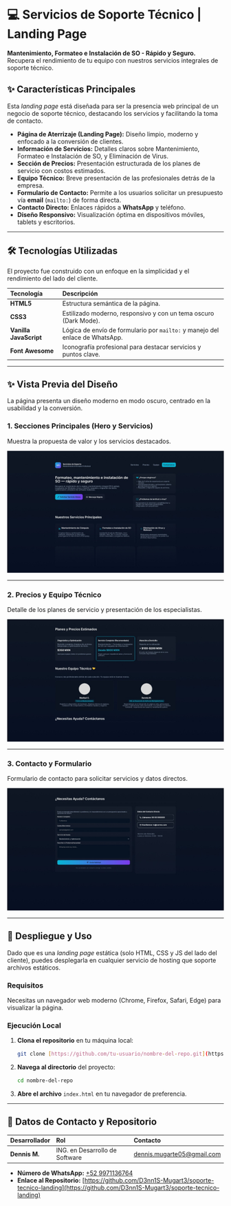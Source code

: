 # 💻 Servicios de Soporte Técnico | Landing Page

**Mantenimiento, Formateo e Instalación de SO - Rápido y Seguro.**
Recupera el rendimiento de tu equipo con nuestros servicios integrales de soporte técnico.

## ✨ Características Principales

Esta _landing page_ está diseñada para ser la presencia web principal de un negocio de soporte técnico, destacando los servicios y facilitando la toma de contacto.

- **Página de Aterrizaje (Landing Page):** Diseño limpio, moderno y enfocado a la conversión de clientes.
- **Información de Servicios:** Detalles claros sobre Mantenimiento, Formateo e Instalación de SO, y Eliminación de Virus.
- **Sección de Precios:** Presentación estructurada de los planes de servicio con costos estimados.
- **Equipo Técnico:** Breve presentación de las profesionales detrás de la empresa.
- **Formulario de Contacto:** Permite a los usuarios solicitar un presupuesto vía **email** (`mailto:`) de forma directa.
- **Contacto Directo:** Enlaces rápidos a **WhatsApp** y teléfono.
- **Diseño Responsivo:** Visualización óptima en dispositivos móviles, tablets y escritorios.

---

## 🛠️ Tecnologías Utilizadas

El proyecto fue construido con un enfoque en la simplicidad y el rendimiento del lado del cliente.

| Tecnología             | Descripción                                                                  |
| :--------------------- | :--------------------------------------------------------------------------- |
| **HTML5**              | Estructura semántica de la página.                                           |
| **CSS3**               | Estilizado moderno, responsivo y con un tema oscuro (Dark Mode).             |
| **Vanilla JavaScript** | Lógica de envío de formulario por `mailto:` y manejo del enlace de WhatsApp. |
| **Font Awesome**       | Iconografía profesional para destacar servicios y puntos clave.              |

---

## ✨ Vista Previa del Diseño

La página presenta un diseño moderno en modo oscuro, centrado en la usabilidad y la conversión.

### 1. Secciones Principales (Hero y Servicios)

Muestra la propuesta de valor y los servicios destacados.

![Captura de pantalla de la sección Hero y servicios destacados](./img/image1.png)

---

### 2. Precios y Equipo Técnico

Detalle de los planes de servicio y presentación de los especialistas.

![Captura de pantalla de la sección de Precios y Equipo Técnico](./img/image2.png)

---

### 3. Contacto y Formulario

Formulario de contacto para solicitar servicios y datos directos.

![Captura de pantalla del Formulario de Contacto](./img/image3.png)

---

## 🚀 Despliegue y Uso

Dado que es una _landing page_ estática (solo HTML, CSS y JS del lado del cliente), puedes desplegarla en cualquier servicio de hosting que soporte archivos estáticos.

### Requisitos

Necesitas un navegador web moderno (Chrome, Firefox, Safari, Edge) para visualizar la página.

### Ejecución Local

1.  **Clona el repositorio** en tu máquina local:
    ```bash
    git clone [https://github.com/tu-usuario/nombre-del-repo.git](https://github.com/tu-usuario/nombre-del-repo.git)
    ```
2.  **Navega al directorio** del proyecto:
    ```bash
    cd nombre-del-repo
    ```
3.  **Abre el archivo** `index.html` en tu navegador de preferencia.

---

## 🔗 Datos de Contacto y Repositorio

| Desarrollador | Rol                            | Contacto                                                       |
| :------------ | :----------------------------- | :------------------------------------------------------------- |
| **Dennis M.** | ING. en Desarrollo de Software | [dennis.mugarte05@gmail.com](mailto:dennis.mugarte05gmail.com) |

- **Número de WhatsApp:** [+52 9971136764](https://wa.me/529971136764?text=Hola,%20estoy%20interesado%20en%20servicio%20de%20formateo/instalación.%20¿Me%20puedes%20enviar%20un%20presupuesto?)
- **Enlace al Repositorio:** [https://github.com/D3nn1S-Mugart3/soporte-tecnico-landing](https://github.com/D3nn1S-Mugart3/soporte-tecnico-landing)
